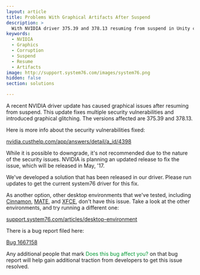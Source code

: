 ```yaml
---
layout: article
title: Problems With Graphical Artifacts After Suspend
description: >
  With NVIDIA driver 375.39 and 378.13 resuming from suspend in Unity causes graphical issues.
keywords:
  - NVIDIA
  - Graphics
  - Corruption
  - Suspend
  - Resume
  - Artifacts
image: http://support.system76.com/images/system76.png
hidden: false
section: solutions

---
```


A recent NVIDIA driver update has caused graphical issues after resuming from suspend. This update fixes multiple security vulnerabilities and introduced graphical glitching.  The versions affected are 375.39 and 378.13.

Here is more info about the security vulnerabilities fixed:

[nvidia.custhelp.com/app/answers/detail/a_id/4398](http://nvidia.custhelp.com/app/answers/detail/a_id/4398)

While it is possible to downgrade, it's not recommended due to the nature of the security issues. NVIDIA is planning an updated release to fix the issue, which will be released in May, '17.

We've developed a solution that has been released in our driver.  Please run updates to get the current system76 driver for this fix.

As another option, other desktop environments that we've tested, including <u>Cinnamon</u>, <u>MATE</u>, and <u>XFCE</u>, don't have this issue.  Take a look at the other environments, and try running a different one:

[support.system76.com/articles/desktop-environment](http://support.system76.com/articles/desktop-environment/)

There is a bug report filed here:

[Bug 1667158](https://bugs.launchpad.net/ubuntu/+source/nvidia-graphics-drivers-375/+bug/1667158)

Any additional people that mark <span style="color: #093;">Does this bug affect you?</span> on that bug report will help gain additional traction from developers to get this issue resolved.
